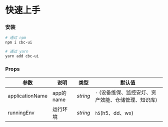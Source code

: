 # 快速上手

### 安装

```bash
# 通过 npm
npm i cbc-ui

# 通过 yarn
yarn add cbc-ui
```
### Props

| 参数          | 说明     | 类型     | 默认值    |
| ------------- | -------- | -------- | --------- |
| applicationName | app的name | _string_ | `-` (设备维保、监控安灯、资产效能、仓储管理、知识库)  
| runningEnv| 运行环境 | _string_ |`h5`(h5、dd、wx)|
